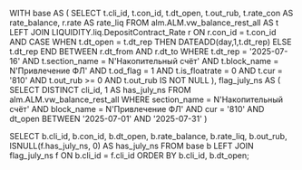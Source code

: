 WITH base AS (
    SELECT
          t.cli_id,
          t.con_id,
          t.dt_open,
          t.out_rub,
          t.rate_con           AS rate_balance,
          r.rate               AS rate_liq
    FROM   alm.ALM.vw_balance_rest_all AS t
    LEFT   JOIN LIQUIDITY.liq.DepositContract_Rate r
           ON  r.con_id = t.con_id
           AND CASE WHEN t.dt_open = t.dt_rep
                    THEN DATEADD(day,1,t.dt_rep)
                    ELSE t.dt_rep
               END BETWEEN r.dt_from AND r.dt_to
    WHERE  t.dt_rep       = '2025-07-16'
      AND  t.section_name = N'Накопительный счёт'
      AND  t.block_name   = N'Привлечение ФЛ'
      AND  t.od_flag      = 1
      AND  t.is_floatrate = 0
      AND  t.cur          = '810'
      AND  t.out_rub     >= 0
      AND  t.out_rub IS NOT NULL
),
flag_july_ns AS (
    SELECT DISTINCT cli_id, 1 AS has_july_ns
    FROM   alm.ALM.vw_balance_rest_all
    WHERE  section_name = N'Накопительный счёт'
      AND  block_name   = N'Привлечение ФЛ'
      AND  cur          = '810'
      AND  dt_open BETWEEN '2025-07-01' AND '2025-07-31'
)

SELECT 
    b.cli_id,
    b.con_id,
    b.dt_open,
    b.rate_balance,
    b.rate_liq,
    b.out_rub,
    ISNULL(f.has_july_ns, 0) AS has_july_ns
FROM base b
LEFT JOIN flag_july_ns f
       ON b.cli_id = f.cli_id
ORDER BY b.cli_id, b.dt_open;
